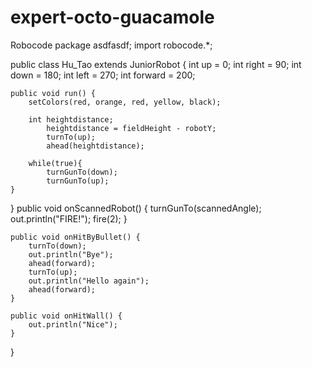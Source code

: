 # expert-octo-guacamole
Robocode
package asdfasdf;
import robocode.*;

public class Hu_Tao extends JuniorRobot
{
	int up = 0;
	int right = 90;
	int down = 180;
	int left = 270;
	int forward = 200;
	
	public void run() {
		setColors(red, orange, red, yellow, black);
		
		int heightdistance;
			heightdistance = fieldHeight - robotY;
			turnTo(up);
			ahead(heightdistance);
			
		while(true){
			turnGunTo(down);
			turnGunTo(up);
	}
}
	public void onScannedRobot() {
	  	turnGunTo(scannedAngle);
		out.println("FIRE!");
		fire(2);
	}
	
	public void onHitByBullet() {
		turnTo(down);
		out.println("Bye");
		ahead(forward);
		turnTo(up);
		out.println("Hello again");
		ahead(forward);
	}

	public void onHitWall() {
		out.println("Nice");
	}	
}

